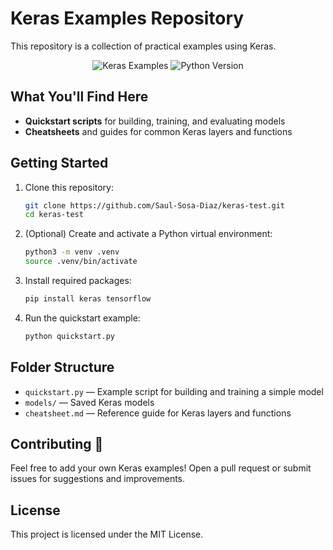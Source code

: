 # Keras Examples Repository

This repository is a collection of practical examples using Keras.

<p align="center">
   <img src="https://img.shields.io/badge/Keras-Examples-blue?logo=keras" alt="Keras Examples">
   <img src="https://img.shields.io/badge/Python-3.8%2B-green?logo=python" alt="Python Version">
</p>

## What You'll Find Here
- **Quickstart scripts** for building, training, and evaluating models
- **Cheatsheets** and guides for common Keras layers and functions

## Getting Started
1. Clone this repository:
   ```bash
   git clone https://github.com/Saul-Sosa-Diaz/keras-test.git
   cd keras-test
   ```
2. (Optional) Create and activate a Python virtual environment:
   ```bash
   python3 -m venv .venv
   source .venv/bin/activate
   ```
3. Install required packages:
   ```bash
   pip install keras tensorflow
   ```
4. Run the quickstart example:
   ```bash
   python quickstart.py
   ```

## Folder Structure
- `quickstart.py` — Example script for building and training a simple model
- `models/` — Saved Keras models
- `cheatsheet.md` — Reference guide for Keras layers and functions

## Contributing 🤝
Feel free to add your own Keras examples! Open a pull request or submit issues for suggestions and improvements.

## License
This project is licensed under the MIT License.

